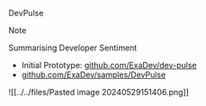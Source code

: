 DevPulse

> [!NOTE]
> Summarising Developer Sentiment

- Initial Prototype: [github.com/ExaDev/dev-pulse](https://github.com/ExaDev/dev-pulse)
- [github.com/ExaDev/samples/DevPulse](https://github.com/ExaDev/breadboard-samples/tree/develop/samples/DevPulse)

![[../../files/Pasted image 20240529151406.png]]
